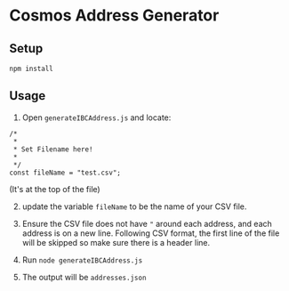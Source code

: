 # Cosmos Address Generator


## Setup

`npm install`

## Usage

1.  Open `generateIBCAddress.js` and locate: 

```
/*
 *
 * Set Filename here!
 * 
 */
const fileName = "test.csv";
```

(It's at the top of the file)

2.  update the variable `fileName` to be the name of your CSV file.

3.  Ensure the CSV file does not have `"` around each address, and each address is on a new line.  Following CSV format, the first line of the file will be skipped so make sure there is a header line.

4.  Run `node generateIBCAddress.js`

5.  The output will be `addresses.json`


